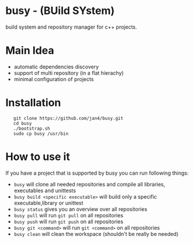 # busy - (BUild SYstem)
build system and repository manager for c++ projects.


Main Idea
========
- automatic dependencies discovery
- support of multi repository (in a flat hierachy)
- minimal configuration of projects


Installation
============

```
   git clone https://github.com/jan4/busy.git
   cd busy
   ./bootstrap.sh
   sudo cp busy /usr/bin
```
   

How to use it
=============
If you have a project that is supported by busy you can run following things:
- `busy` will clone all needed repositories and compile all libraries, executables and unittests
- `busy build <specific executable>` will build only a specific executable,library or unittest
- `busy status` gives you an overview over all repositories
- `busy pull` will run `git pull` on all repositories
- `busy push` will run `git push` on all repositories
- `busy git <command>` will run `git <command>` on all repositories
- `busy clean` will clean the workspace (shouldn't be really be needed)

